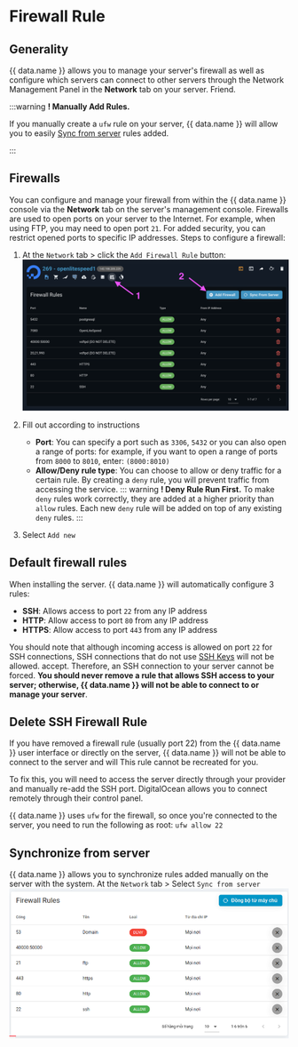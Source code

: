 <script setup>
import { data } from '../../.vitepress/config.data.ts'
</script>

# Firewall Rule

## Generality

{{ data.name }} allows you to manage your server's firewall as well as configure which servers can connect to other servers through the Network Management Panel in the **Network** tab on your server. Friend.

:::warning **! Manually Add Rules.**

If you manually create a `ufw` rule on your server, {{ data.name }} will allow you to easily [Sync from server](#dong-bo-tu-may-chu) rules added.

:::

## Firewalls

You can configure and manage your firewall from within the {{ data.name }} console via the **Network** tab on the server's management console. Firewalls are used to open ports on your server to the Internet. For example, when using FTP, you may need to open port `21`.
For added security, you can restrict opened ports to specific IP addresses. Steps to configure a firewall:

1. At the `Network` tab > click the `Add Firewall Rule` button:
   ![](<../../images/docs/vi/server/firewall-rule/Screenshot 2024-04-23 at 12.48.24.png>)

2. Fill out according to instructions

    - **Port**: You can specify a port such as `3306`, `5432` or you can also open a range of ports: for example, if you want to open a range of ports from `8000` to `8010`, enter: `(8000:8010)`
    - **Allow/Deny rule type**: You can choose to allow or deny traffic for a certain rule. By creating a `deny` rule, you will prevent traffic from accessing the service.
      ::: warning **! Deny Rule Run First.**
      To make `deny` rules work correctly, they are added at a higher priority than `allow` rules. Each new `deny` rule will be added on top of any existing `deny` rules.
      :::

3. Select `Add new`

## Default firewall rules

When installing the server. {{ data.name }} will automatically configure 3 rules:

-   **SSH**: Allows access to port `22` from any IP address
-   **HTTP**: Allow access to port `80` from any IP address
-   **HTTPS**: Allow access to port `443` from any IP address

You should note that although incoming access is allowed on port `22` for SSH connections, SSH connections that do not use [SSH Keys](../knowledge/ssh-keys.md) will not be allowed. accept. Therefore, an SSH connection to your server cannot be forced. **You should never remove a rule that allows SSH access to your server; otherwise, {{ data.name }} will not be able to connect to or manage your server**.

## Delete SSH Firewall Rule

If you have removed a firewall rule (usually port 22) from the {{ data.name }} user interface or directly on the server, {{ data.name }} will not be able to connect to the server and will This rule cannot be recreated for you.

To fix this, you will need to access the server directly through your provider and manually re-add the SSH port. DigitalOcean allows you to connect remotely through their control panel.

{{ data.name }} uses `ufw` for the firewall, so once you're connected to the server, you need to run the following as root:
`ufw allow 22`

## Synchronize from server

{{ data.name }} allows you to synchronize rules added manually on the server with the system.
At the `Network` tab > Select `Sync from server`
![](../../images/firewall-sync.png)
